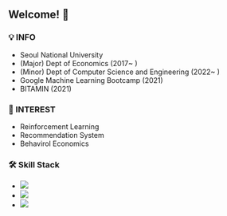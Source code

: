 ## Welcome! 👋

<!--
**Hoiin/Hoiin** is a ✨ _special_ ✨ repository because its `README.md` (this file) appears on your GitHub profile.

Here are some ideas to get you started:

- 🔭 I’m currently working on ...
- 🌱 I’m currently learning ...
- 👯 I’m looking to collaborate on ...
- 🤔 I’m looking for help with ...
- 💬 Ask me about ...
- 📫 How to reach me: ...
- 😄 Pronouns: ...
- ⚡ Fun fact: ...
-->

### 💡 INFO
- Seoul National University
- (Major) Dept of Economics (2017~ )
- (Minor) Dept of Computer Science and Engineering (2022~ )
- Google Machine Learning Bootcamp (2021)
- BITAMIN (2021)

### 🤔 INTEREST
- Reinforcement Learning
- Recommendation System
- Behavirol Economics

### 🛠 Skill Stack
- <img src="https://img.shields.io/badge/Python-3766AB?style=flat-square&logo=Python&logoColor=white"/></a> 
- <img src="https://img.shields.io/badge/Tensorflow-FFFF00?style=flat-square&logo=Tensorflow&logoColor=grey"/></a> 
- <img src="https://img.shields.io/badge/Scikitlearn-FFC0CB?style=flat-square&logo=scikit-learn&logoColor=grey"/></a> 


